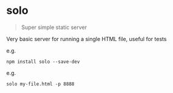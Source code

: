 # solo

> Super simple static server


Very basic server for running a single HTML file, useful for tests

e.g.
```shell
npm install solo --save-dev
```

e.g.
```shell
solo my-file.html -p 8888
```
